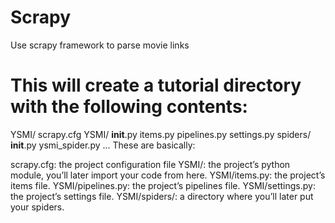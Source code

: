 Scrapy
======

Use scrapy framework to parse movie links


This will create a tutorial directory with the following contents:
==================================================================

YSMI/
    scrapy.cfg
    YSMI/
        __init__.py
        items.py
        pipelines.py
        settings.py
        spiders/
            __init__.py
            ysmi_spider.py
            ...
These are basically:

scrapy.cfg: the project configuration file
YSMI/: the project’s python module, you’ll later import your code from here.
YSMI/items.py: the project’s items file.
YSMI/pipelines.py: the project’s pipelines file.
YSMI/settings.py: the project’s settings file.
YSMI/spiders/: a directory where you’ll later put your spiders.



